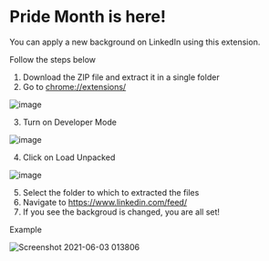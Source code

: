 # Pride Month is here!
You can apply a new background on LinkedIn using this extension.

Follow the steps below

1) Download the ZIP file and extract it in a single folder
2) Go to <chrome://extensions/>

![image](https://user-images.githubusercontent.com/40193797/120545148-e7593680-c40b-11eb-9e5c-17a7ba71d6b3.png)

3) Turn on Developer Mode

![image](https://user-images.githubusercontent.com/40193797/120544119-b1678280-c40a-11eb-8ab9-94304c6d98db.png)

4) Click on Load Unpacked

![image](https://user-images.githubusercontent.com/40193797/120544335-f25f9700-c40a-11eb-9657-3bf41dfb9835.png)

5) Select the folder to which to extracted the files
6) Navigate to https://www.linkedin.com/feed/
7) If you see the backgroud is changed, you are all set!

Example

![Screenshot 2021-06-03 013806](https://user-images.githubusercontent.com/40193797/120545989-f2f92d00-c40c-11eb-8150-4491b946f2b2.jpg)

